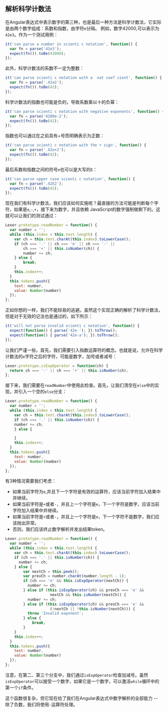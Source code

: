 ## 解析科学计数法
在Angular表达式中表示数字的第三种，也是最后一种方法是科学计数法，它实际是由两个数字组成：系数和指数，由字符`e`分隔。
例如，数字42000,可以表示为`42e3`。作为一个测试用例：
```js
it('can parse a number in scienti c notation', function() {
  var fn = parse('42e3');
  expect(fn()).toBe(42000);
});
```
此外，科学计数法的系数不一定为整数：
```js
it('can parse scienti c notation with a  oat coef cient', function() {
  var fn = parse('.42e2');
  expect(fn()).toBe(42);
});
```
科学计数法的指数也可能是负的，导致系数乘以十的负幂：
```js
it('can parse scienti c notation with negative exponents', function() {
  var fn = parse('4200e-2');
  expect(fn()).toBe(42);
});
```
指数也可以通过在之前具有+号而明确表示为正数：
```js
it('can parse scienti c notation with the + sign', function() {
  var fn = parse('.42e+2');
  expect(fn()).toBe(42);
});
```
最后系数和指数之间的符号`e`也可以是大写的`E`：
```js
it('can parse upper case scienti c notation', function() {
  var fn = parse('.42E2');
  expect(fn()).toBe(42);
});
```
现在我们有科学计数法，我们应该如何实施呢？最直接的方法可能是判断每个字符，如果是`e`,`-`,`+`，接下来为数字，并且依赖
JavaScript的数字强制做剩下的。这就可以让我们的测试通过：
```js
Lexer.prototype.readNumber = function() {
  var number = '';
  while (this.index < this.text.length) {
    var ch = this.text.charAt(this.index).toLowerCase();
    if (ch === '.' || ch === 'e' || ch === '-' ||
        ch === '+' || this.isNumber(ch)) {
        number += ch;
    } else {
        break;
    }
    this.index++;
  }
  this.tokens.push({
    text: number,
    value: Number(number)
  });
};
```
正如你想的一样，我们不能轻易的逃避。虽然这个实现正确的解析了科学计数法，但是对于无效的记法也是通过的，如下所示：
```js
it('will not parse invalid scienti c notation', function() {
  expect(function() { parse('42e-'); }).toThrow();
  expect(function() { parse('42e-a'); }).toThrow();
});
```
让我们严谨一些。首先，我们需要引入指数运算符的概念。也就是说，允许在科学计数法的`e`字符之后的字符，可能是数字，加号或者减号：
```js
Lexer.prototype.isExpOperator = function(ch) {
  return ch === '-' || ch === '+' || this.isNumber(ch);
};
```
接下来，我们需要在`readNumber`中使用此检查。首先，让我们清空在`else`中的实现，并引入一个空的`else`分支：
```js
Lexer.prototype.readNumber = function() {
  var number = '';
  while (this.index < this.text.length) {
    var ch = this.text.charAt(this.index).toLowerCase();
    if (ch === '.' || this.isNumber(ch)) {
    number += ch;
    } else {

    }
    this.index++;
  }
  this.tokens.push({
    text: number,
    value: Number(number)
  });
};
```
有3种情况需要我们考虑：

* 如果当前字符为`e`,并且下一个字符是有效的运算符，应该当前字符加入结果中并继续。
* 如果当前字符是`+`或者`-`，并且上一个字符是`e`，下一个字符是数字，应该当前字符加入结果中并继续。
* 如果当前字符是`+`或者`-`，并且上一个字符是`e`，下一个字符不是数字，我们应该抛出异常。
* 否则，我们应该终止数字解析并发出结果token。
```js
Lexer.prototype.readNumber = function() {
  var number = '';
  while (this.index < this.text.length) {
    var ch = this.text.charAt(this.index).toLowerCase();
    if (ch === '.' || this.isNumber(ch)) {
      number += ch;
    } else {
        var nextCh = this.peek();
        var prevCh = number.charAt(number.length - 1);
        if (ch === 'e' && this.isExpOperator(nextCh)) {
          number += ch;
        } else if (this.isExpOperator(ch) && prevCh === 'e' &&
                    nextCh && this.isNumber(nextCh)) {
          number += ch;
        } else if (this.isExpOperator(ch) && prevCh === 'e' &&
                    (!nextCh || !this.isNumber(nextCh))) {
          throw 'Invalid exponent';
        } else {
            break;
        }
    }
    this.index++;
  }
  this.tokens.push({
    text: number,
    value: Number(number)
  });
};
```
注意，在第二、第三个分支中，我们通过`isExpOperator`检查加减号。虽然`isExpOperator`可以接受一个数字，如果它是一个数字，可以激活`while`循环中的第一个`if`条件。

这个函数很复杂，但它现在给了我们在Angular表达式中数字解析的全部能力 -- 除了负数，我们将使用`-`运算符处理。
